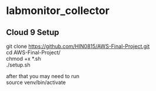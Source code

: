 # labmonitor_collector

## Cloud 9 Setup ##

git clone https://github.com/HIN0815/AWS-Final-Project.git  
cd AWS-Final-Project/  
chmod +x *.sh  
./setup.sh  


after that you may need to run  
source venv/bin/activate  

